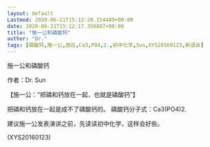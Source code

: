 ```yaml
---
layout: default
Lastmod: 2020-06-21T15:12:20.154489+00:00
date: 2020-06-21T15:12:17.356887+00:00
title: "施一公和磷酸钙"
author: "Dr."
tags: [磷酸钙,施一公,放在,Ca3,PO4,2.,初中化学,Sun,XYS20160123,新语丝]
---
```


施一公和磷酸钙

作者：Dr. Sun

【施一公：“把磷和钙放在一起，也就是磷酸钙”】

把磷和钙放在一起是成不了磷酸钙的。 磷酸钙分子式：Ca3(PO4)2.

建议施一公发表演讲之前，先读读初中化学，这样会好些。

(XYS20160123)

